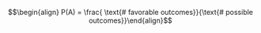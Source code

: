 
$$\begin{align} P(A) = \frac{ \text{# favorable outcomes}}{\text{# possible outcomes}}\end{align}$$

